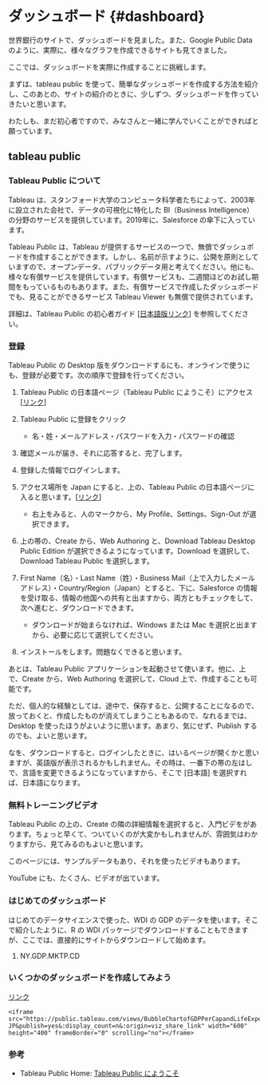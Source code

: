 # ダッシュボード {#dashboard}

世界銀行のサイトで、ダッシュボードを見ました。また、Google Public Data のように、実際に、様々なグラフを作成できるサイトも見てきました。

ここでは、ダッシュボードを実際に作成することに挑戦します。

まずは、tableau public を使って、簡単なダッシュボードを作成する方法を紹介し、このあとの、サイトの紹介のときに、少しずつ、ダッシュボードを作っていきたいと思います。

わたしも、まだ初心者ですので、みなさんと一緒に学んでいくことができればと願っています。

## tableau public

### Tableau Public について

Tableau は、スタンフォード大学のコンピュータ科学者たちによって、2003年に設立された会社で、データの可視化に特化した BI（Business Intelligence）の分野のサービスを提供しています。2019年に、Salesforce の傘下に入っています。

Tableau Public は、Tableau が提供するサービスの一つで、無償でダッシュボードを作成することができます。しかし、名前が示すように、公開を原則としていますので、オープンデータ、パブリックデータ用と考えてください。他にも、様々な有償サービスを提供しています。有償サービスも、二週間ほどのお試し期間をもっているものもあります。また、有償サービスで作成したダッシュボードでも、見ることができるサービス Tableau Viewer も無償で提供されています。

詳細は、Tableau Public の初心者ガイド [[日本語版リンク](https://www.tableau.com/ja-jp/blog/beginners-guide-tableau-public)] を参照してください。

### 登録

Tableau Public の Desktop 版をダウンロードするにも、オンラインで使うにも、登録が必要です。次の順序で登録を行ってください。

1.  Tableau Public の日本語ページ（Tableau Public にようこそ）にアクセス [[リンク](https://public.tableau.com/app/discover)]

2.  Tableau Public に登録をクリック

    -   名・姓・メールアドレス・パスワードを入力・パスワードの確認

3.  確認メールが届き、それに応答すると、完了します。

4.  登録した情報でログインします。

5.  アクセス場所を Japan にすると、上の、Tableau Public の日本語ページに入ると思います。[[リンク](https://public.tableau.com/app/discover)]

    -   右上をみると、人のマークから、My Profile、Settings、Sign-Out が選択できます。

6.  上の帯の、Create から、Web Authoring と、Download Tableau Desktop Public Edition が選択できるようになっています。Download を選択して、Download Tableau Public を選択します。

7.  First Name（名）・Last Name（姓）・Business Mail（上で入力したメールアドレス）・Country/Region（Japan）とすると、下に、Salesforce の情報を受け取る、情報の他国への共有と出ますから、両方ともチェックをして、次へ進むと、ダウンロードできます。

    -   ダウンロードが始まらなければ、Windows または Mac を選択と出ますから、必要に応じて選択してください。

8.  インストールをします。問題なくできると思います。

あとは、Tableau Public アプリケーションを起動させて使います。他に、上で、Create から、Web Authoring を選択して、Cloud 上で、作成することも可能です。

ただ、個人的な経験としては、途中で、保存すると、公開することになるので、放っておくと、作成したものが消えてしまうこともあるので、なれるまでは、Desktop を使ったほうがよいように思います。あまり、気にせず、Publish するのでも、よいと思います。

なを、ダウンロードすると、ログインしたときに、はいるページが開くかと思いますが、英語版が表示されるかもしれません。その時は、一番下の帯の左はしで、言語を変更できるようになっていますから、そこで [日本語] を選択すれば、日本語になります。

### 無料トレーニングビデオ

Tableau Public の上の、Create の隣の詳細情報を選択すると、入門ビデをがあります。ちょっと早くて、ついていくのが大変かもしれませんが、雰囲気はわかりますから、見てみるのもよいと思います。

このページには、サンプルデータもあり、それを使ったビデオもあります。

YouTube にも、たくさん、ビデオが出ています。

### はじめてのダッシュボード

はじめてのデータサイエンスで使った、WDI の GDP のデータを使います。そこで紹介したように、R の WDI パッケージでダウンロードすることもできますが、ここでは、直接的にサイトからダウンロードして始めます。

1.  NY.GDP.MKTP.CD

### いくつかのダッシュボードを作成してみよう

[リンク](https://public.tableau.com/views/BubbleChartofGDPPerCapandLifeExpectancywithPOP/All?:language=ja-JP&publish=yes&:display_count=n&:origin=viz_share_link)

```{=html}
<iframe src="https://public.tableau.com/views/BubbleChartofGDPPerCapandLifeExpectancywithPOP/All?:language=ja-JP&publish=yes&:display_count=n&:origin=viz_share_link" width="600" height="400" frameBorder="0" scrolling="no"></frame>
```
### 参考

-   Tableau Public Home: [Tableau Public にようこそ](https://public.tableau.com/)
